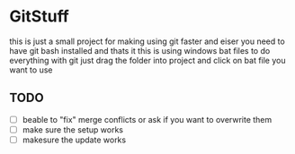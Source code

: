 # GitStuff

this is just a small project for making using git faster and eiser
you need to have git bash installed and thats it
this is using windows bat files to do everything with git
just drag the folder into project and click on bat file you want to use




## TODO

- [ ] beable to "fix" merge conflicts or ask if you want to overwrite them
- [ ] make sure the setup works
- [ ] makesure the update works
